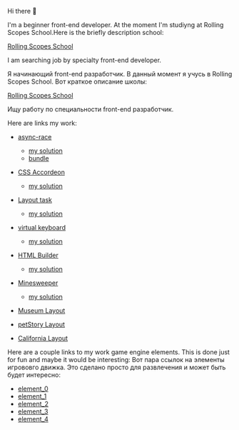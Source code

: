 Hi there 👋

I'm a beginner front-end developer. At the moment I'm studiyng at Rolling Scopes School.Here is the briefly description school:

[Rolling Scopes School](https://github.com/warp5t/tasks) 

I am searching job by specialty front-end developer.

 Я начинающий front-end разработчик. В данный момент я учусь в Rolling Scopes School. Вот краткое описание школы:

[Rolling Scopes School](https://github.com/warp5t/tasks) 
 
 Ищу работу по специальности front-end разработчик.


 Here are links my work:
- [async-race](https://github.com/rolling-scopes-school/tasks/blob/master/tasks/async-race.md)
    - [my solution](https://github.com/warp5t/async-race)
    - [bundle](https://github.com/warp5t/async-race-bundle)

- [CSS Accordeon](https://github.com/DrDiman/CSS-Bayan-task)
    - [my solution](https://warp5t.github.io/cssBayan/cssBayan/index.html)

- [Layout task](https://github.com/rolling-scopes-school/tasks/blob/master/tasks/shelter/shelter.md)
    - [my solution](https://rolling-scopes-school.github.io/warp5t-JSFE2023Q1/shelter/)

- [virtual keyboard](https://github.com/rolling-scopes-school/tasks/blob/master/tasks/virtual-keyboard/virtual-keyboard-en.md)
    - [my solution](https://github.com/warp5t/virtual-keyboard/pull/1)

- [HTML Builder](https://github.com/rolling-scopes-school/tasks/tree/master/stage1/modules/html-builder)
    - [my solution](https://github.com/warp5t/HTML-builder)

- [Minesweeper](https://github.com/rolling-scopes-school/tasks/blob/master/tasks/minesweeper/README.md)
    - [my solution](https://rolling-scopes-school.github.io/warp5t-JSFE2023Q1/minesweeper/)

- [Museum Layout](https://warp5t.github.io/museum.github.io/)

- [petStory Layout](https://warp5t.github.io/warp5t.petStory.github.io/)

- [California Layout](https://warp5t.github.io/california.github.io/)

 Here are a couple links to my work game engine elements. This is done just for fun and maybe it would be interesting:
 Вот пара ссылок на элементы игрововго движка. Это сделано просто для развлечения и может быть будет интересно:

- [element_0](https://warp5t.github.io/warp5t.element_engine_2.github.io/)
- [element_1](https://warp5t.github.io/warp5t.element_engine_1.github.io/)
- [element_2](https://warp5t.github.io/warp5t.element_engine_3.github.io/)
- [element_3](https://warp5t.github.io/warp5t.element_engine_4.github.io/)
- [element_4](https://warp5t.github.io/warp5t.element_engine_5.github.io/)
